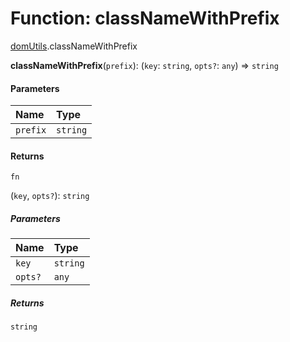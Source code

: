 # Function: classNameWithPrefix

[domUtils](/en/auto-docs/editor/modules/domUtils.md).classNameWithPrefix

**classNameWithPrefix**(`prefix`): (`key`: `string`, `opts?`: `any`) => `string`

#### Parameters

| Name | Type |
| :------ | :------ |
| `prefix` | `string` |

#### Returns

`fn`

(`key`, `opts?`): `string`

##### Parameters

| Name | Type |
| :------ | :------ |
| `key` | `string` |
| `opts?` | `any` |

##### Returns

`string`
